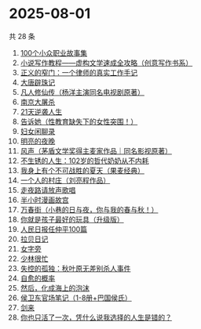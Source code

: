 # 2025-08-01

共 28 条

<!-- BEGIN WEREAD -->
<!-- 最后更新时间 2025-08-01 16:38:35 +0800 -->
1. [100个小众职业故事集](https://weread.qq.com/web/bookDetail/6d832b40813ab9a86g01102d)
1. [小说写作教程——虚构文学速成全攻略（创意写作书系）](https://weread.qq.com/web/bookDetail/14f32900813ab7081g0170af)
1. [正义的窄门：一个律师的真实工作手记](https://weread.qq.com/web/bookDetail/01632930813aba212g016c9d)
1. [大唐辟珠记](https://weread.qq.com/web/bookDetail/1d3328e0813aba2a8g01648a)
1. [凡人修仙传（杨洋主演同名电视剧原著）](https://weread.qq.com/web/bookDetail/f8932040571886f89dbe6b5)
1. [南京大屠杀](https://weread.qq.com/web/bookDetail/ed4325105af547ed45154e5)
1. [21天逆袭人生](https://weread.qq.com/web/bookDetail/1db32430813ab7700g019539)
1. [告诉她（性教育缺失下的女性突围！）](https://weread.qq.com/web/bookDetail/06d32100813aba2bdg0169dd)
1. [妇女闲聊录](https://weread.qq.com/web/bookDetail/1f932b10813ab939dg010603)
1. [明亮的夜晚](https://weread.qq.com/web/bookDetail/2db32930813ab80f9g0165a3)
1. [风声（茅盾文学奖得主麦家作品｜同名影视原著）](https://weread.qq.com/web/bookDetail/57332d10720c71dc573aa97)
1. [不生锈的人生：102岁的哲代奶奶从不内耗](https://weread.qq.com/web/bookDetail/77232620813aba06dg01442d)
1. [我身上有个不可战胜的夏天（果麦经典）](https://weread.qq.com/web/bookDetail/160321a0813aba1dfg0109cf)
1. [一个人的村庄（刘亮程作品）](https://weread.qq.com/web/bookDetail/3d332b4053962d3d3f9f7ce)
1. [走夜路请放声歌唱](https://weread.qq.com/web/bookDetail/57a32a205c75ec57a476e6b)
1. [半小时漫画故宫](https://weread.qq.com/web/bookDetail/66e32950813ab82dag011457)
1. [万春街（小巷的日与夜，你与我的春与秋！）](https://weread.qq.com/web/bookDetail/22d322c0813aba25dg015534)
1. [你就是孩子最好的玩具（升级版）](https://weread.qq.com/web/bookDetail/e3532d6071bba368e35b841)
1. [人民日报任仲平100篇](https://weread.qq.com/web/bookDetail/f6e32ae07181ef59f6ebefe)
1. [拉贝日记](https://weread.qq.com/web/bookDetail/af2324b059c773af2d6f558)
1. [女字旁](https://weread.qq.com/web/bookDetail/40a329f0813aba298g018638)
1. [少林很忙](https://weread.qq.com/web/bookDetail/bbf32b705e1d63bbff7a43a)
1. [失控的孤独：秋叶原无差别杀人事件](https://weread.qq.com/web/bookDetail/f46327f0813aba212g01909b)
1. [自愈的概率](https://weread.qq.com/web/bookDetail/ef932630813ab8297g0123f2)
1. [然后，化成海上的泡沫](https://weread.qq.com/web/bookDetail/1ee32af0813aba290g0178a0)
1. [侯卫东官场笔记（1-8册+巴国侯氏）](https://weread.qq.com/web/bookDetail/0b0328b05c06490b0989939)
1. [剑来](https://weread.qq.com/web/bookDetail/8e5326b07153adcf8e53d42)
1. [你也只活了一次，凭什么说我选择的人生是错的？](https://weread.qq.com/web/bookDetail/4a132d50813aba212g015722)
<!-- END WEREAD -->
